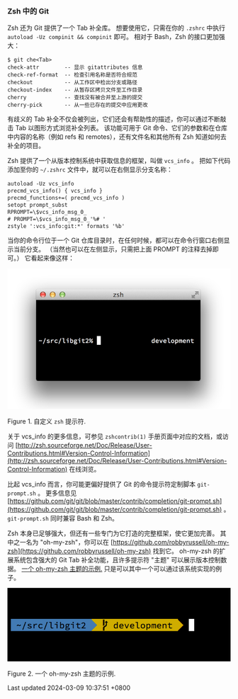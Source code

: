 ### Zsh 中的 Git

Zsh 还为 Git 提供了一个 Tab 补全库。 想要使用它，只需在你的 `.zshrc`
中执行 `autoload -Uz compinit && compinit` 即可。 相对于 Bash，Zsh
的接口更加强大：

```shell
$ git che<Tab>
check-attr        -- 显示 gitattributes 信息
check-ref-format  -- 检查引用名称是否符合规范
checkout          -- 从工作区中检出分支或路径
checkout-index    -- 从暂存区拷贝文件至工作目录
cherry            -- 查找没有被合并至上游的提交
cherry-pick       -- 从一些已存在的提交中应用更改
```

有歧义的 Tab
补全不仅会被列出，它们还会有帮助性的描述，你可以通过不断敲击 Tab
以图形方式浏览补全列表。 该功能可用于 Git
命令、它们的参数和在仓库中内容的名称（例如 refs 和
remotes），还有文件名和其他所有 Zsh 知道如何去补全的项目。

Zsh 提供了一个从版本控制系统中获取信息的框架，叫做 `vcs_info` 。
把如下代码添加至你的 `~/.zshrc` 文件中，就可以在右侧显示分支名称：

```shell
autoload -Uz vcs_info
precmd_vcs_info() { vcs_info }
precmd_functions+=( precmd_vcs_info )
setopt prompt_subst
RPROMPT=\$vcs_info_msg_0_
# PROMPT=\$vcs_info_msg_0_'%# '
zstyle ':vcs_info:git:*' formats '%b'
```

当你的命令行位于一个 Git
仓库目录时，在任何时候，都可以在命令行窗口右侧显示当前分支。
（当然也可以在左侧显示，只需把上面 PROMPT 的注释去掉即可。）
它看起来像这样：

![自定义 \`zsh\` 提示符.](../../../../../images/progit/zsh-prompt.png)

Figure 1. 自定义 `zsh` 提示符.

关于 vcs_info 的更多信息，可参见 `zshcontrib(1)`
手册页面中对应的文档，或访问
[http://zsh.sourceforge.net/Doc/Release/User-Contributions.html#Version-Control-Information](http://zsh.sourceforge.net/Doc/Release/User-Contributions.html#Version-Control-Information)
在线浏览。

比起 vcs_info 而言，你可能更偏好提供了 Git 的命令提示符定制脚本
`git-prompt.sh` 。 更多信息见
[https://github.com/git/git/blob/master/contrib/completion/git-prompt.sh](https://github.com/git/git/blob/master/contrib/completion/git-prompt.sh)
。 `git-prompt.sh` 同时兼容 Bash 和 Zsh。

Zsh 本身已足够强大，但还有一些专门为它打造的完整框架，使它更加完善。
其中之一名为 "oh-my-zsh"，你可以在
[https://github.com/robbyrussell/oh-my-zsh](https://github.com/robbyrussell/oh-my-zsh)
找到它。 oh-my-zsh 的扩展系统包含强大的 Git Tab 补全功能，且许多提示符
"主题" 可以展示版本控制数据。 [一个 oh-my-zsh
主题的示例.](#oh_my_zsh_git) 只是可以其中一个可以通过该系统实现的例子。

![一个 oh-my-zsh 主题的示例.](../../../../../images/progit/zsh-oh-my.png)

Figure 2. 一个 oh-my-zsh 主题的示例.

Last updated 2024-03-09 10:37:51 +0800
